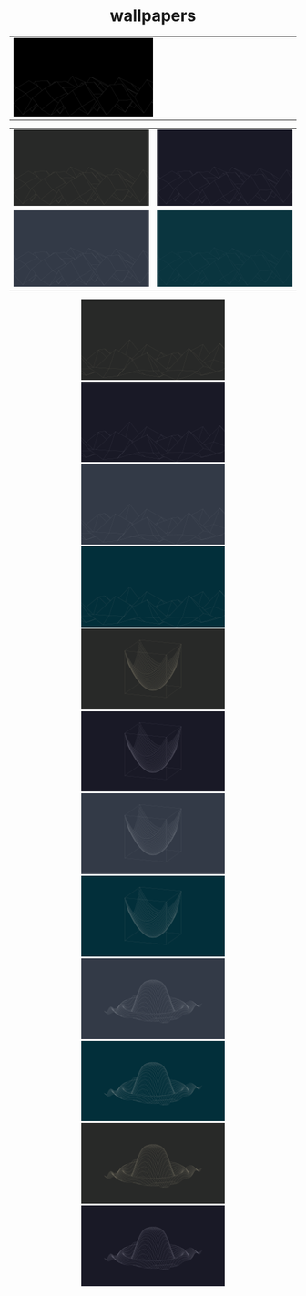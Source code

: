 <center><h1>wallpapers</h1>

<table>
    <tr>
    <td><img src="./wallpapers/black/sinxcosy-4k-black.png" width="50%"></td>
    </tr>
    <tr>
        <table width="50%">
            <tr>
                <td><img src="./wallpapers/gruvbox/sinxcosy-4k-gruvbox.png"></td>
                <td><img src="./wallpapers/catppuccin/sinxcosy-4k-catppuccin.png"></td>
            </tr>
            <tr>
                <td><img src="./wallpapers/nord/sinxcosy-4k-nord.png"></td>
                <td><img src="./wallpapers/solarized/sinxcosy-4k-solarized.png"></td>
            </tr>
        </table>
    </tr>
    <tr>
        <td width="50%"><img src="./wallpapers/gruvbox/esinxcosy-4k-gruvbox.png" width="50%"></td>
        <td width="50%"><img src="./wallpapers/catppuccin/esinxcosy-4k-catppuccin.png" width="50%"></td>
    </tr>
    <tr>
        <td width="50%"><img src="./wallpapers/nord/esinxcosy-4k-nord.png" width="50%"></td>
        <td width="50%"><img src="./wallpapers/solarized/esinxcosy-4k-solarized.png" width="50%"></td>
    </tr>
    <tr>
        <td width="50%"><img src="./wallpapers/gruvbox/x2y2-4k-gruvbox.png" width="50%"></td>
        <td width="50%"><img src="./wallpapers/catppuccin/x2y2-4k-catppuccin.png" width="50%"></td>
    </tr>
    <tr>
        <td width="50%"><img src="./wallpapers/nord/x2y2-4k-nord.png" width="50%"></td>
        <td width="50%"><img src="./wallpapers/solarized/x2y2-4k-solarized.png" width="50%"></td>
    </tr>
    <tr>
        <td width="50%"><img src="./wallpapers/nord/sinx2y2-4k-nord.png" width="50%"></td>
        <td width="50%"><img src="./wallpapers/solarized/sinx2y2-4k-solarized.png" width="50%"></td>
    </tr>
    <tr>
        <td width="50%"><img src="./wallpapers/gruvbox/sinx2y2-4k-gruvbox.png" width="50%"></td>
        <td width="50%"><img src="./wallpapers/catppuccin/sinx2y2-4k-catppuccin.png" width="50%"></td>
    </tr>
</table>
